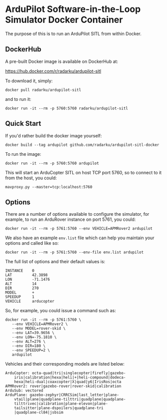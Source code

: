 ArduPilot Software-in-the-Loop Simulator Docker Container
=========================================================

The purpose of this is to run an ArduPilot SITL from within Docker.

DockerHub
---------

A pre-built Docker image is available on DockerHub at:

https://hub.docker.com/r/radarku/ardupilot-sitl

To download it, simply:

`docker pull radarku/ardupilot-sitl`
 
and to run it:

`docker run -it --rm -p 5760:5760 radarku/ardupilot-sitl`


Quick Start
-----------

If you'd rather build the docker image yourself:

`docker build --tag ardupilot github.com/radarku/ardupilot-sitl-docker`

To run the image:

`docker run -it --rm -p 5760:5760 ardupilot`

This will start an ArduCopter SITL on host TCP port 5760, so to connect to it from the host, you could:

`mavproxy.py --master=tcp:localhost:5760`

Options
-------

There are a number of options available to configure the simulator, for example, to run an ArduRover instance on port 5761, you could:

`docker run -it --rm -p 5761:5760 --env VEHICLE=APMRover2 ardupilot`

We also have an example `env.list` file which can help you maintain your options and called like so:

`docker run -it --rm -p 5761:5760 --env-file env.list ardupilot`

The full list of options and their default values is:

```
INSTANCE    0
LAT         42.3898
LON         -71.1476
ALT         14
DIR         270
MODEL       +
SPEEDUP     1
VEHICLE     arducopter
```

So, for example, you could issue a command such as:

```
docker run -it --rm -p 5761:5760 \
   --env VEHICLE=APMRover2 \
   --env MODEL=rover-skid \
   --env LAT=39.9656 \
   --env LON=-75.1810 \
   --env ALT=276 \
   --env DIR=180 \
   --env SPEEDUP=2 \
   ardupilot
```

Vehicles and their corresponding models are listed below:

```
ArduCopter: octa-quad|tri|singlecopter|firefly|gazebo-
    iris|calibration|hexa|heli|+|heli-compound|dodeca-
    hexa|heli-dual|coaxcopter|X|quad|y6|IrisRos|octa
APMRover2: rover|gazebo-rover|rover-skid|calibration
ArduSub: vectored
ArduPlane: gazebo-zephyr|CRRCSim|last_letter|plane-
    vtail|plane|quadplane-tilttri|quadplane|quadplane-
    tilttrivec|calibration|plane-elevon|plane-
    tailsitter|plane-dspoilers|quadplane-tri
    |quadplane-cl84|jsbsim
```
